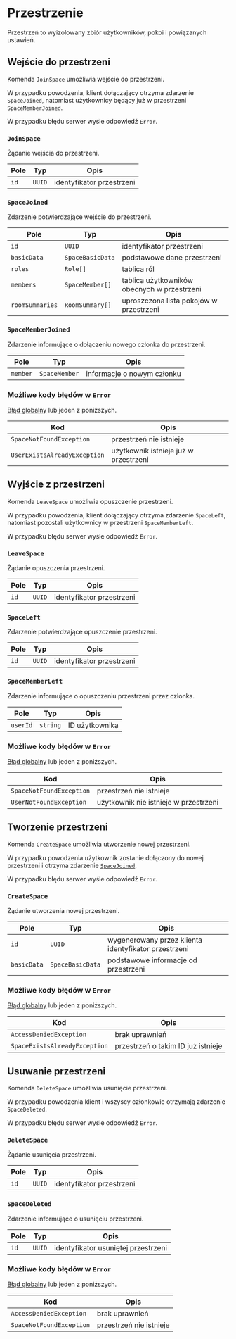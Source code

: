 # Przestrzenie

Przestrzeń to wyizolowany zbiór użytkowników, pokoi i powiązanych ustawień.

## Wejście do przestrzeni

Komenda `JoinSpace` umożliwia wejście do przestrzeni. 

W przypadku powodzenia, klient dołączający otrzyma zdarzenie `SpaceJoined`, natomiast użytkownicy będący już w przestrzeni `SpaceMemberJoined`.

W przypadku błędu serwer wyśle odpowiedź `Error`.

### `JoinSpace`

Żądanie wejścia do przestrzeni.

| Pole | Typ    | Opis                      |
|------|--------|---------------------------|
| `id` | `UUID` | identyfikator przestrzeni |

### `SpaceJoined`

Zdarzenie potwierdzające wejście do przestrzeni.

| Pole            | Typ              | Opis                                        |
|-----------------|------------------|---------------------------------------------|
| `id`            | `UUID`           | identyfikator przestrzeni                   |
| `basicData`     | `SpaceBasicData` | podstawowe dane przestrzeni                 |
| `roles`         | `Role[]`         | tablica ról                                 |
| `members`       | `SpaceMember[]`  | tablica użytkowników obecnych w przestrzeni |
| `roomSummaries` | `RoomSummary[]`  | uproszczona lista pokojów w przestrzeni     |

### `SpaceMemberJoined`

Zdarzenie informujące o dołączeniu nowego członka do przestrzeni.

| Pole     | Typ           | Opis                       |
|----------|---------------|----------------------------|
| `member` | `SpaceMember` | informacje o nowym członku |

### Możliwe kody błędów w `Error`

[Błąd globalny](errors.md#globalne-kody-błędów) lub jeden z poniższych.

| Kod                          | Opis                                  |
|------------------------------|---------------------------------------|
| `SpaceNotFoundException`     | przestrzeń nie istnieje               |
| `UserExistsAlreadyException` | użytkownik istnieje już w przestrzeni |

## Wyjście z przestrzeni

Komenda `LeaveSpace` umożliwia opuszczenie przestrzeni. 

W przypadku powodzenia, klient dołączający otrzyma zdarzenie `SpaceLeft`, natomiast pozostali użytkownicy w przestrzeni `SpaceMemberLeft`.

W przypadku błędu serwer wyśle odpowiedź `Error`.

### `LeaveSpace`

Żądanie opuszczenia przestrzeni.

| Pole | Typ    | Opis                      |
|------|--------|---------------------------|
| `id` | `UUID` | identyfikator przestrzeni |

### `SpaceLeft`

Zdarzenie potwierdzające opuszczenie przestrzeni.

| Pole | Typ    | Opis                      |
|------|--------|---------------------------|
| `id` | `UUID` | identyfikator przestrzeni |

### `SpaceMemberLeft`

Zdarzenie informujące o opuszczeniu przestrzeni przez członka.

| Pole     | Typ      | Opis           |
|----------|----------|----------------|
| `userId` | `string` | ID użytkownika |

### Możliwe kody błędów w `Error`

[Błąd globalny](errors.md#globalne-kody-błędów) lub jeden z poniższych.

| Kod                      | Opis                                  |
|--------------------------|---------------------------------------|
| `SpaceNotFoundException` | przestrzeń nie istnieje               |
| `UserNotFoundException`  | użytkownik nie istnieje w przestrzeni |

## Tworzenie przestrzeni

Komenda `CreateSpace` umożliwia utworzenie nowej przestrzeni. 

W przypadku powodzenia użytkownik zostanie dołączony do nowej przestrzeni i otrzyma zdarzenie [`SpaceJoined`](#spacejoined).

W przypadku błędu serwer wyśle odpowiedź `Error`.

### `CreateSpace`

Żądanie utworzenia nowej przestrzeni.

| Pole        | Typ              | Opis                                                 |
|-------------|------------------|------------------------------------------------------|
| `id`        | `UUID`           | wygenerowany przez klienta identyfikator przestrzeni |
| `basicData` | `SpaceBasicData` | podstawowe informacje od przestrzeni                 |

### Możliwe kody błędów w `Error`

[Błąd globalny](errors.md#globalne-kody-błędów) lub jeden z poniższych.

| Kod                           | Opis                               |
|-------------------------------|------------------------------------|
| `AccessDeniedException`       | brak uprawnień                     |
| `SpaceExistsAlreadyException` | przestrzeń o takim ID już istnieje |

## Usuwanie przestrzeni

Komenda `DeleteSpace` umożliwia usunięcie przestrzeni. 

W przypadku powodzenia klient i wszyscy członkowie otrzymają zdarzenie `SpaceDeleted`.

W przypadku błędu serwer wyśle odpowiedź `Error`.

### `DeleteSpace`

Żądanie usunięcia przestrzeni.

| Pole | Typ    | Opis                      |
|------|--------|---------------------------|
| `id` | `UUID` | identyfikator przestrzeni |

### `SpaceDeleted`

Zdarzenie informujące o usunięciu przestrzeni.

| Pole | Typ    | Opis                                |
|------|--------|-------------------------------------|
| `id` | `UUID` | identyfikator usuniętej przestrzeni |

### Możliwe kody błędów w `Error`

[Błąd globalny](errors.md#globalne-kody-błędów) lub jeden z poniższych.

| Kod                      | Opis                    |
|--------------------------|-------------------------|
| `AccessDeniedException`  | brak uprawnień          |
| `SpaceNotFoundException` | przestrzeń nie istnieje |

